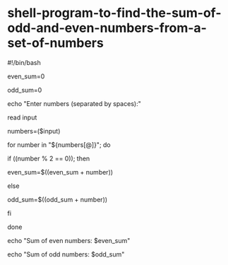 # shell-program-to-find-the-sum-of-odd-and-even-numbers-from-a-set-of-numbers




#!/bin/bash

even_sum=0

odd_sum=0

echo "Enter numbers (separated by spaces):"

read input

numbers=($input)

for number in "${numbers[@]}"; do

  if ((number % 2 == 0)); then
    
   even_sum=$((even_sum + number))
     
else
    
odd_sum=$((odd_sum + number))
        
fi
    
done

echo "Sum of even numbers: $even_sum"

echo "Sum of odd numbers: $odd_sum"


